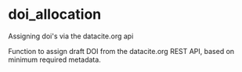 # doi_allocation
Assigning doi's via the datacite.org api

Function to assign draft DOI from the datacite.org REST API, based on minimum required metadata.
